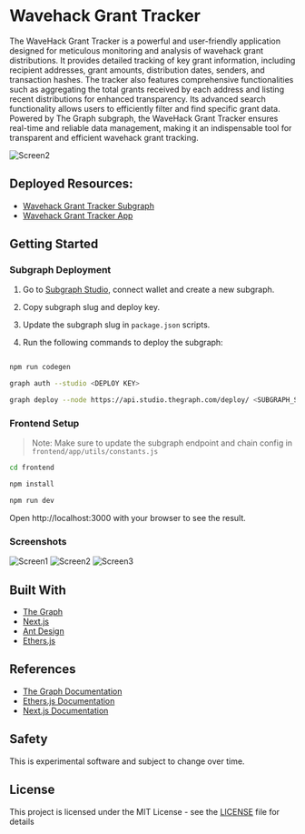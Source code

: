 # Wavehack Grant Tracker

The WaveHack Grant Tracker is a powerful and user-friendly application designed for meticulous monitoring and analysis of wavehack grant distributions. It provides detailed tracking of key grant information, including recipient addresses, grant amounts, distribution dates, senders, and transaction hashes. The tracker also features comprehensive functionalities such as aggregating the total grants received by each address and listing recent distributions for enhanced transparency. Its advanced search functionality allows users to efficiently filter and find specific grant data. Powered by The Graph subgraph, the WaveHack Grant Tracker ensures real-time and reliable data management, making it an indispensable tool for transparent and efficient wavehack grant tracking.

![Screen2](https://github.com/user-attachments/assets/b4627a1c-cb7c-49b7-b0c1-c4991c0924b5)

## Deployed Resources:

- [Wavehack Grant Tracker Subgraph](https://api.studio.thegraph.com/query/18583/wavehack-grant-tracker/version/latest)
- [Wavehack Grant Tracker App](https://wavehack-grant-tracker.vercel.app/)

## Getting Started

### Subgraph Deployment

1. Go to [Subgraph Studio](https://thegraph.com/studio), connect wallet and create a new subgraph.

2. Copy subgraph slug and deploy key.

3. Update the subgraph slug in `package.json` scripts.

4. Run the following commands to deploy the subgraph:

```bash

npm run codegen

graph auth --studio <DEPLOY KEY>

graph deploy --node https://api.studio.thegraph.com/deploy/ <SUBGRAPH_SLUG>

```

### Frontend Setup

> Note: Make sure to update the subgraph endpoint and chain config in `frontend/app/utils/constants.js`

```bash
cd frontend

npm install

npm run dev

```

Open http://localhost:3000 with your browser to see the result.

### Screenshots

![Screen1](https://github.com/user-attachments/assets/ebca5b54-4496-4d2a-bad9-9574280f6365)
![Screen2](https://github.com/user-attachments/assets/b4627a1c-cb7c-49b7-b0c1-c4991c0924b5)
![Screen3](https://github.com/user-attachments/assets/da8ce578-05ee-4c28-a57a-23ec5bc0756c)

## Built With

- [The Graph](https://thegraph.com/)
- [Next.js](https://nextjs.org/)
- [Ant Design](https://ant.design/)
- [Ethers.js](https://docs.ethers.io/v5/)

## References

- [The Graph Documentation](https://thegraph.com/docs/en/)
- [Ethers.js Documentation](https://docs.ethers.io/v5/)
- [Next.js Documentation](https://nextjs.org/docs/getting-started)

## Safety

This is experimental software and subject to change over time.

## License

This project is licensed under the MIT License - see the [LICENSE](LICENSE) file for details

